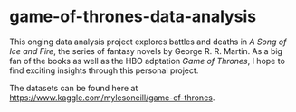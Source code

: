# game-of-thrones-data-analysis
This onging data analysis project explores battles and deaths in *A Song of Ice and Fire*, the series of fantasy novels by George R. R. Martin. As a big fan of the books as well as the HBO adptation *Game of Thrones*, I hope to find exciting insights through this personal project.

The datasets can be found here at https://www.kaggle.com/mylesoneill/game-of-thrones.
